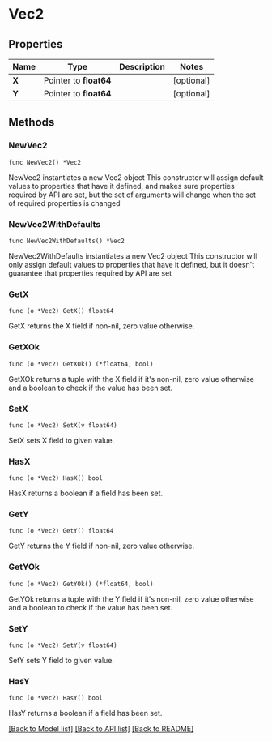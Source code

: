 # Vec2

## Properties

Name | Type | Description | Notes
------------ | ------------- | ------------- | -------------
**X** | Pointer to **float64** |  | [optional] 
**Y** | Pointer to **float64** |  | [optional] 

## Methods

### NewVec2

`func NewVec2() *Vec2`

NewVec2 instantiates a new Vec2 object
This constructor will assign default values to properties that have it defined,
and makes sure properties required by API are set, but the set of arguments
will change when the set of required properties is changed

### NewVec2WithDefaults

`func NewVec2WithDefaults() *Vec2`

NewVec2WithDefaults instantiates a new Vec2 object
This constructor will only assign default values to properties that have it defined,
but it doesn't guarantee that properties required by API are set

### GetX

`func (o *Vec2) GetX() float64`

GetX returns the X field if non-nil, zero value otherwise.

### GetXOk

`func (o *Vec2) GetXOk() (*float64, bool)`

GetXOk returns a tuple with the X field if it's non-nil, zero value otherwise
and a boolean to check if the value has been set.

### SetX

`func (o *Vec2) SetX(v float64)`

SetX sets X field to given value.

### HasX

`func (o *Vec2) HasX() bool`

HasX returns a boolean if a field has been set.

### GetY

`func (o *Vec2) GetY() float64`

GetY returns the Y field if non-nil, zero value otherwise.

### GetYOk

`func (o *Vec2) GetYOk() (*float64, bool)`

GetYOk returns a tuple with the Y field if it's non-nil, zero value otherwise
and a boolean to check if the value has been set.

### SetY

`func (o *Vec2) SetY(v float64)`

SetY sets Y field to given value.

### HasY

`func (o *Vec2) HasY() bool`

HasY returns a boolean if a field has been set.


[[Back to Model list]](../README.md#documentation-for-models) [[Back to API list]](../README.md#documentation-for-api-endpoints) [[Back to README]](../README.md)


